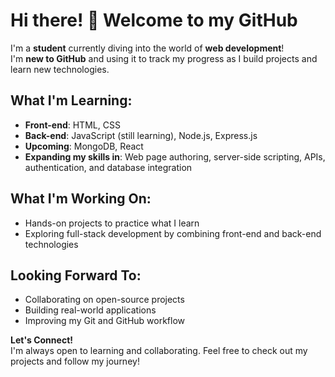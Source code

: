 # Hi there! 👋 Welcome to my GitHub

I'm a **student** currently diving into the world of **web development**!   
I'm **new to GitHub** and using it to track my progress as I build projects and learn new technologies.

## What I'm Learning:
- **Front-end**: HTML, CSS
- **Back-end**: JavaScript (still learning), Node.js, Express.js
- **Upcoming**: MongoDB, React
- **Expanding my skills in**: Web page authoring, server-side scripting, APIs, authentication, and database integration

## What I'm Working On:
- Hands-on projects to practice what I learn
- Exploring full-stack development by combining front-end and back-end technologies

## Looking Forward To:
- Collaborating on open-source projects
- Building real-world applications
- Improving my Git and GitHub workflow

**Let's Connect!**  
I'm always open to learning and collaborating. Feel free to check out my projects and follow my journey!
